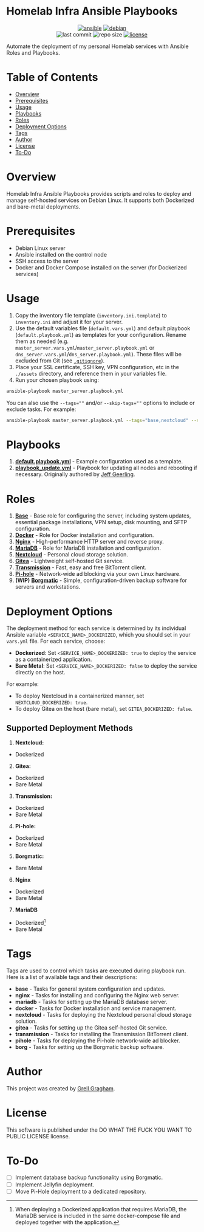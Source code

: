 # Homelab Infra Ansible Playbooks

<p align="center">
  <a href="https://www.ansible.com/"><img src="https://img.shields.io/badge/ansible-%231A1918.svg?style=for-the-badge&logo=ansible" alt="ansible"></a>
  <a href="https://www.debian.org/"><img src="https://img.shields.io/badge/Debian-D70A53?style=for-the-badge&logo=debian&logoColor=white" alt="debian"></a>
  <br>
  <img src="https://img.shields.io/github/last-commit/ggragham/homelab_infra" alt="last commit">
  <img src="https://img.shields.io/github/repo-size/ggragham/homelab_infra" alt="repo size">
  <a href="http://www.wtfpl.net/about/"><img src="https://img.shields.io/badge/License-WTFPL-brightgreen.svg" alt="license"></a>
</p>

Automate the deployment of my personal Homelab services with Ansible Roles and Playbooks.

# Table of Contents
- [Overview](#overview)
- [Prerequisites](#prerequisites)
- [Usage](#usage)
- [Playbooks](#playbooks)
- [Roles](#roles)
- [Deployment Options](#deployment-options)
- [Tags](#tags)
- [Author](#author)
- [License](#license)
- [To-Do](#to-do)

# Overview
Homelab Infra Ansible Playbooks provides scripts and roles to deploy and manage self-hosted services on Debian Linux. It supports both Dockerized and bare-metal deployments.

# Prerequisites
* Debian Linux server
* Ansible installed on the control node
* SSH access to the server
* Docker and Docker Compose installed on the server (for Dockerized services)

# Usage
1. Copy the inventory file template (`inventory.ini.template`) to `inventory.ini` and adjust it for your server.
2. Use the default variables file (`default.vars.yml`) and default playbook (`default.playbook.yml`) as templates for your configuration. Rename them as needed (e.g. `master_server.vars.yml`/`master_server.playbook.yml` or `dns_server.vars.yml`/`dns_server.playbook.yml`). These files will be excluded from Git (see [`.gitignore`](./.gitignore)).
3. Place your SSL certificate, SSH key, VPN configuration, etc in the `./assets` directory, and reference them in your variables file.
4. Run your chosen playbook using:
```bash
ansible-playbook master_server.playbook.yml
```
You can also use the `--tags=""` and/or `--skip-tags=""` options to include or exclude tasks. For example:
```bash
ansible-playbook master_server.playbook.yml --tags="base,nextcloud" --skip-tags="nginx"
```

# Playbooks
1. [**default.playbook.yml**](./default.playbook.yml) - Example configuration used as a template.
2. [**playbook_update.yml**](./playbook_update.yml) - Playbook for updating all nodes and rebooting if necessary. Originally authored by [Jeff Geerling](https://github.com/geerlingguy/pi-cluster/blob/master/upgrade.yml).

# Roles
1. [**Base**](./roles/base/README.md) - Base role for configuring the server, including system updates, essential package installations, VPN setup, disk mounting, and SFTP configuration.
2. [**Docker**](./roles/docker/README.md) - Role for Docker installation and configuration.
3. [**Nginx**](./roles/nginx/README.md) - High-performance HTTP server and reverse proxy.
4. [**MariaDB**](./roles/mariadb/README.md) - Role for MariaDB installation and configuration.
5. [**Nextcloud**](./roles/nextcloud/README.md) - Personal cloud storage solution.
6. [**Gitea**](./roles/gitea/README.md) - Lightweight self-hosted Git service.
7. [**Transmission**](./roles/transmission/README.md) - Fast, easy and free BitTorrent client.
8. [**Pi-hole**](./roles/pihole/README.md) - Network-wide ad blocking via your own Linux hardware.
9. **(WIP)** [**Borgmatic**](./roles/borg/README.md) - Simple, configuration-driven backup software for servers and workstations.

# Deployment Options
The deployment method for each service is determined by its individual Ansible variable `<SERVICE_NAME>_DOCKERIZED`, which you should set in your `vars.yml` file. For each service, choose:
* **Dockerized**: Set `<SERVICE_NAME>_DOCKERIZED: true` to deploy the service as a containerized application.
* **Bare Metal**: Set `<SERVICE_NAME>_DOCKERIZED: false` to deploy the service directly on the host.

For example:
- To deploy Nextcloud in a containerized manner, set `NEXTCLOUD_DOCKERIZED: true`.
- To deploy Gitea on the host (bare metal), set `GITEA_DOCKERIZED: false`.

## Supported Deployment Methods
1. **Nextcloud:**
* Dockerized
2. **Gitea:**
* Dockerized
* Bare Metal
3. **Transmission:**
* Dockerized
* Bare Metal
4. **Pi-hole:**
* Dockerized
* Bare Metal
5. **Borgmatic:**
* Bare Metal
6. **Nginx**
* Dockerized
* Bare Metal
7. **MariaDB**
* Dockerized[^1]
* Bare Metal

[^1]: When deploying a Dockerized application that requires MariaDB, the MariaDB service is included in the same docker-compose file and deployed together with the application.

# Tags
Tags are used to control which tasks are executed during playbook run. Here is a list of available tags and their descriptions:
* **base** - Tasks for general system configuration and updates.
* **nginx** - Tasks for installing and configuring the Nginx web server.
* **mariadb** - Tasks for setting up the MariaDB database server.
* **docker** - Tasks for Docker installation and service management.
* **nextcloud** - Tasks for deploying the Nextcloud personal cloud storage solution.
* **gitea** - Tasks for setting up the Gitea self-hosted Git service.
* **transmission** - Tasks for installing the Transmission BitTorrent client.
* **pihole** - Tasks for deploying the Pi-hole network-wide ad blocker.
* **borg** - Tasks for setting up the Borgmatic backup software.

# Author
This project was created by [Grell Gragham](https://github.com/ggragham).

# License
This software is published under the DO WHAT THE FUCK YOU WANT TO PUBLIC LICENSE license.

# To-Do
- [ ] Implement database backup functionality using Borgmatic.
- [ ] Implement Jellyfin deployment.
- [ ] Move Pi-Hole deployment to a dedicated repository.
